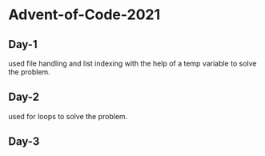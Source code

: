 # Advent-of-Code-2021

## Day-1
used file handling and list indexing with the help of a temp variable to solve the problem.

## Day-2
used for loops to solve the problem.

## Day-3
